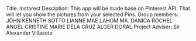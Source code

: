 Title: Instarest
Desciption: This app will be made base on Pinterest API.  That will let you show the pictures from your selected Pins. 
Group members: JOHN KENNETH SOTTO
               LIANNE MAE LAHOM
               MA. DANICA ROCHEL ANGEL
               CRISTINE MARIE DELA CRUZ
               ALGER DORAL
Project Adviser: Sir Alexander Villasoto
